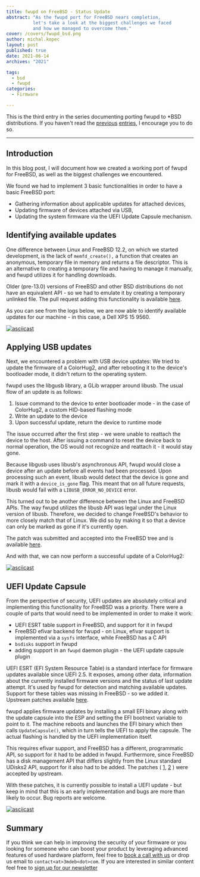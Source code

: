 ```yaml
---
title: fwupd on FreeBSD - Status Update
abstract: "As the fwupd port for FreeBSD nears completion,
          let's take a look at the biggest challenges we faced
          and how we managed to overcome them."
cover: /covers/fwupd_bsd.png
author: michal.kopec
layout: post
published: true
date: 2021-06-14
archives: "2021"

tags:
  - bsd
  - fwupd
categories:
  - Firmware

---
```


This is the third entry in the series documenting porting fwupd to \*BSD
distributions. If you haven't read the
[previous](https://blog.3mdeb.com/2021/2021-02-16-fwupd-compilation-under-freebsd/)
[entries](https://blog.3mdeb.com/2021/2021-03-15-fwupd-bsd-packages-and-ci/), I
encourage you to do so.

---

## Introduction

In this blog post, I will document how we created a working port of fwupd for
FreeBSD, as well as the biggest challenges we encountered.

We found we had to implement 3 basic functionalities in order to have a basic
FreeBSD port:

- Gathering information about applicable updates for attached devices,
- Updating firmware of devices attached via USB,
- Updating the system firmware via the UEFI Update Capsule mechanism.

## Identifying available updates

One difference between Linux and FreeBSD 12.2, on which we started development,
is the lack of `memfd_create(),` a function that creates an anonymous, temporary
file in memory and returns a file descriptor. This is an alternative to creating
a temporary file and having to manage it manually, and fwupd utilizes it for
handling downloads.

Older (pre-13.0) versions of FreeBSD and other BSD distributions do not have an
equivalent API - so we had to emulate it by creating a temporary unlinked file.
The pull request adding this functionality is available
[here](https://github.com/fwupd/fwupd/pull/3279).

As you can see from the logs below, we are now able to identify available
updates for our machine - in this case, a Dell XPS 15 9560.

[![asciicast](https://asciinema.org/a/UJ2RRlo6lvgWfLJE5Mr9uuO2d.svg)](https://asciinema.org/a/UJ2RRlo6lvgWfLJE5Mr9uuO2d)

## Applying USB updates

Next, we encountered a problem with USB device updates: We tried to update the
firmware of a ColorHug2, and after rebooting it to the device's bootloader mode,
it didn't return to the operating system.

fwupd uses the libgusb library, a GLib wrapper around libusb. The usual flow of
an update is as follows:

1. Issue command to the device to enter bootloader mode - in the case of
   ColorHug2, a custom HID-based flashing mode
1. Write an update to the device
1. Upon successful update, return the device to runtime mode

The issue occurred after the first step - we were unable to reattach the device
to the host. After issuing a command to reset the device back to normal
operation, the OS would not recognize and reattach it - it would stay gone.

Because libgusb uses libusb's asynchronous API, fwupd would close a device after
an update before all events had been processed. Upon processing such an event,
libusb would detect that the device is gone and mark it with a `device_is_gone`
flag. This meant that on all future requests, libusb would fail with a
`LIBUSB_ERROR_NO_DEVICE` error.

This turned out to be another difference between the Linux and FreeBSD APIs. The
way fwupd utilizes the libusb API was legal under the Linux version of libusb.
Therefore, we decided to change FreeBSD's behavior to more closely match that of
Linux. We did so by making it so that a device can only be marked as gone if
it's currently open.

The patch was submitted and accepted into the FreeBSD tree and is available
[here](https://cgit.freebsd.org/src/commit/?id=6847ea50196f1a685be408a24f01cb8d407da19c).

And with that, we can now perform a successful update of a ColorHug2:

[![asciicast](https://asciinema.org/a/G2OT5XvMpv9r10Q6qD5rZBbLA.svg)](https://asciinema.org/a/G2OT5XvMpv9r10Q6qD5rZBbLA)

## UEFI Update Capsule

From the perspective of security, UEFI updates are absolutely critical and
implementing this functionality for FreeBSD was a priority. There were a couple
of parts that would need to be implemented in order to make it work:

- UEFI ESRT table support in FreeBSD, and support for it in fwupd
- FreeBSD efivar backend for fwupd - on Linux, efivar support is implemented via
  a `sysfs` interface, while FreeBSD has a C API
- `bsdisks` support in fwupd
- adding support in an `fwupd` daemon plugin - the UEFI update capsule plugin

UEFI ESRT (EFI System Resource Table) is a standard interface for firmware
updates available since UEFI 2.5. It exposes, among other data, information
about the currently installed firmware versions and the status of last update
attempt. It's used by fwupd for detection and matching available updates.
Support for these tables was missing in FreeBSD - so we added it. Upstream
patches available [here](https://reviews.freebsd.org/D30104).

fwupd applies firmware updates by installing a small EFI binary along with the
update capsule into the ESP and setting the EFI bootnext variable to point to
it. The machine reboots and launches the EFI binary which then calls
`UpdateCapsule()`, which in turn tells the UEFI to apply the capsule. The actual
flashing is handled by the UEFI implementation itself.

This requires efivar support, and FreeBSD has a different, programmatic API, so
support for it had to be added in fwupd. Furthermore, since FreeBSD has a disk
management API that differs slightly from the Linux standard UDisks2 API,
support for it also had to be added. The patches (
[1](https://github.com/fwupd/fwupd/pull/3330),
[2](https://github.com/fwupd/fwupd/pull/3318) ) were accepted by upstream.

With these patches, it is currently possible to install a UEFI update - but keep
in mind that this is an early implementation and bugs are more than likely to
occur. Bug reports are welcome.

[![asciicast](https://asciinema.org/a/EG2W6t13jeyxyoQIxzc4dmgeQ.svg)](https://asciinema.org/a/EG2W6t13jeyxyoQIxzc4dmgeQ)

## Summary

If you think we can help in improving the security of your firmware or you
looking for someone who can boost your product by leveraging advanced features
of used hardware platform, feel free to
[book a call with us](https://calendly.com/3mdeb/consulting-remote-meeting) or
drop us email to `contact<at>3mdeb<dot>com`. If you are interested in similar
content feel free to [sign up for our newsletter](https://newsletter.3mdeb.com/subscription/PW6XnCeK6)
